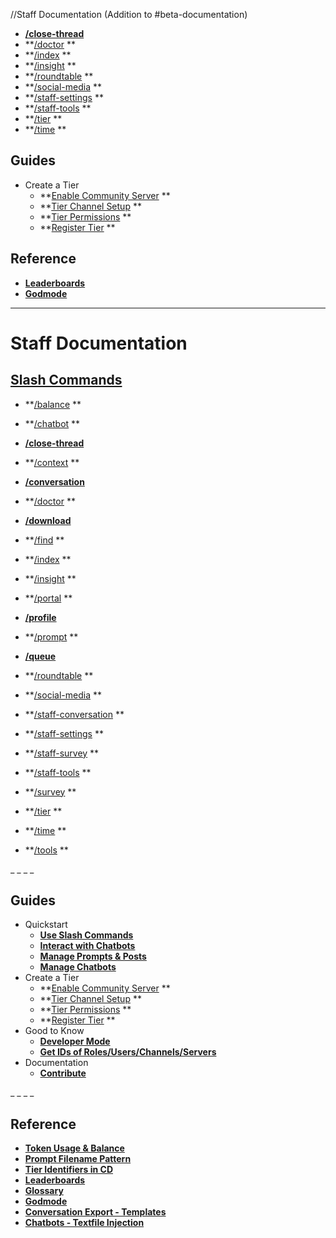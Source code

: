 //Staff Documentation (Addition to #beta-documentation)

- **[/close-thread](<https://discord.com/channels/1100933695986208849/1149296440288481352>)**
- **[/doctor](https://discord.com/channels/1100933695986208849/1128700322638991420) **
- **[/index](https://discord.com/channels/1100933695986208849/1140419285915795476) **
- **[/insight](https://discord.com/channels/1100933695986208849/1135372515804450878) **
- **[/roundtable](https://discord.com/channels/1100933695986208849/1136216952281505793) **
- **[/social-media](https://discord.com/channels/1100933695986208849/1128700831311597638) **
- **[/staff-settings](https://discord.com/channels/1100933695986208849/1140580334652624997) **
- **[/staff-tools](https://discord.com/channels/1100933695986208849/1140580601842376715) **
- **[/tier](https://discord.com/channels/1100933695986208849/1128700903050977350) **
- **[/time](https://discord.com/channels/1100933695986208849/1128701070315626537) **








## Guides
- Create a Tier
  - **[Enable Community Server](<https://discord.com/channels/1100933695986208849/1149285717944569927>) **
  - **[Tier Channel Setup](<https://discord.com/channels/1100933695986208849/1141451555674005579>) **
  - **[Tier Permissions](<https://discord.com/channels/1100933695986208849/1141462566044958894>) **
  - **[Register Tier](<https://discord.com/channels/1100933695986208849/1141487396928618567>) **






## Reference
- **[Leaderboards](<https://discord.com/channels/1100933695986208849/1163835834718507119>)**
- **[Godmode](<https://discord.com/channels/1100933695986208849/1141470321245954189>)**






---



# Staff Documentation

## [Slash Commands](https://discord.com/channels/1100933695986208849/1139918131737923614)
- **[/balance](https://discord.com/channels/1100933695986208849/1136860811189551195) **
- **[/chatbot](https://discord.com/channels/1100933695986208849/1136865050045452328) **
- **[/close-thread](<https://discord.com/channels/1100933695986208849/1149296440288481352>)**
- **[/context](https://discord.com/channels/1100933695986208849/1136860935991083079) **
- **[/conversation](<https://discord.com/channels/1100933695986208849/1164286329165717575>)**
- **[/doctor](https://discord.com/channels/1100933695986208849/1128700322638991420) **
- **[/download](<https://discord.com/channels/1100933695986208849/1149342624931647608>)**
- **[/find](https://discord.com/channels/1100933695986208849/1136861683936141394) **
- **[/index](https://discord.com/channels/1100933695986208849/1140419285915795476) **
- **[/insight](https://discord.com/channels/1100933695986208849/1135372515804450878) **
- **[/portal](https://discord.com/channels/1100933695986208849/1128854588750053446) **
- **[/profile](<https://discord.com/channels/1100933695986208849/1153688751260840108>)**
- **[/prompt](https://discord.com/channels/1100933695986208849/1128854636632223816) **
- **[/queue](<https://discord.com/channels/1100933695986208849/1151210756411490385>)**
- **[/roundtable](https://discord.com/channels/1100933695986208849/1136216952281505793) **
- **[/social-media](https://discord.com/channels/1100933695986208849/1128700831311597638) **
- **[/staff-conversation](https://discord.com/channels/1100933695986208849/1143118625683804181) **
- **[/staff-settings](https://discord.com/channels/1100933695986208849/1140580334652624997) **
- **[/staff-survey](https://discord.com/channels/1100933695986208849/1143120309810114711) **
- **[/staff-tools](https://discord.com/channels/1100933695986208849/1140580601842376715) **

- **[/survey](https://discord.com/channels/1100933695986208849/1143120157342957610) **
- **[/tier](https://discord.com/channels/1100933695986208849/1128700903050977350) **
- **[/time](https://discord.com/channels/1100933695986208849/1128701070315626537) **
- **[/tools](https://discord.com/channels/1100933695986208849/1136861862546391130) **






_ _
_ _
## Guides
- Quickstart
  - **[Use Slash Commands](<https://discord.com/channels/1100933695986208849/1139918131737923614>)**
  - **[Interact with Chatbots](<https://discord.com/channels/1100933695986208849/1136860797977505832>)**
  - **[Manage Prompts & Posts](<https://discord.com/channels/1100933695986208849/1128859307232985151/1128859323192324116>)**
  - **[Manage Chatbots](<https://discord.com/channels/1100933695986208849/1128859307232985151/1135045933319602186>)**
- Create a Tier
  - **[Enable Community Server](<https://discord.com/channels/1100933695986208849/1149285717944569927>) **
  - **[Tier Channel Setup](<https://discord.com/channels/1100933695986208849/1141451555674005579>) **
  - **[Tier Permissions](<https://discord.com/channels/1100933695986208849/1141462566044958894>) **
  - **[Register Tier](<https://discord.com/channels/1100933695986208849/1141487396928618567>) **
- Good to Know
  - **[Developer Mode](<https://discord.com/channels/1100933695986208849/1149283458905030696>)**
  - **[Get IDs of Roles/Users/Channels/Servers](<https://discord.com/channels/1100933695986208849/1149283993548759090>)**
- Documentation
  - **[Contribute](<https://discord.com/channels/1100933695986208849/1164373002897588244>)**




_ _
_ _
## Reference
- **[Token Usage & Balance](<https://discord.com/channels/1100933695986208849/1136860644021379173>)**
- **[Prompt Filename Pattern](<https://discord.com/channels/1100933695986208849/1128855362301337731>)**
- **[Tier Identifiers in CD](<https://discord.com/channels/1100933695986208849/1128855183917596703>)**
- **[Leaderboards](<https://discord.com/channels/1100933695986208849/1163835834718507119>)**
- **[Glossary](<https://discord.com/channels/1100933695986208849/1128854716340776992>)**
- **[Godmode](<https://discord.com/channels/1100933695986208849/1141470321245954189>)**
- **[Conversation Export - Templates](<https://discord.com/channels/1100933695986208849/1164336383679275088>)**
- **[Chatbots - Textfile Injection](<https://discord.com/channels/1100933695986208849/1164348298774200351>)**
